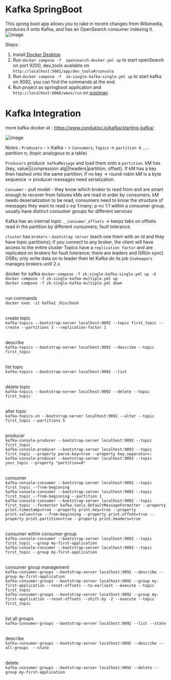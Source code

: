 # Kafka SpringBoot

This spring boot app allows you to rake in recent changes from Wikimedia, produces it onto Kafka, and has an OpenSearch consumer indexing it.
![image](https://github.com/ubhat95/kafkaSpringBoot/assets/53697553/46cefa40-3599-4980-8a2b-032a8c6c7460)

Steps:  
1.   Install[ Docker Desktop](https://www.docker.com/products/docker-desktop/) <br>
2.   Run  `docker compose -f  opensearch-docker.yml up`  to start openSearch on port 9200, dev_tools  available on `http://localhost:5601/app/dev_tools#/console` <br>
3.   Run  `docker compose -f  zk-single-kafka-single.yml up` to start kafka on 9092, you can find the commands at the end. <br>
4.   Run project as springboot application and `http://localhost:8080/wmos/run` on [postman](https://www.postman.com/downloads/) <br>




# Kafka Integration

more kafka docker at  : https://www.conduktor.io/kafka/starting-kafka/

![image](https://github.com/ubhat95/kafkaIntegration/assets/53697553/fd95895c-a60d-42d0-9157-b5899d1cf4d1)

Notes :
`Producers` - > Kafka - > `Consumers`;
`Topics` -> `partition 0` ..... partition n; 
(topic analogous to a table)

`Producers` produce` kafkaMessage` and load them onto a `partition`. kM has {key, value||compression alg||headers|partition, offset}.
If kM has a key then hashed onto the same partition; If no key -> round-robin
kM is a byte sequence -> producer messages need serialization. 

`Consumer` - pull model - they know which broker to read from and are smart enough to recover from failures
kMs are read in order by consumers. kM needs deserialization to be read, consumers need to know the structure of messages they want to read
c->p 1:many; p->c 1:1 within a consumer group. usually have distinct consumer groups for different services


Kafka has an internal topic `__consumer_offsets` -> keeps tabs on offsets read in the partition by different consumers; fault tolerance. 

`cluster` has `brokers` - `bootstrap server` (each one them with an id and they have topic partitions); if you connect to any broker, the client will have access to the entire cluster
Topics have a `replication factor` and are replicated on brokers for fault tolerance; there are leaders and ISR(in sync) OSRs; only write data on to leader then let Kafka do its job
`Zookeepers` manages brokers until 2.x


docker for kafka
	`docker-compose -f zk-single-kafka-single.yml up -d`<br>
	`docker compose -f zk-single-kafka-multiple.yml up`<br>
	`docker compose -f zk-single-kafka-multiple.yml down`<br>


<br>run commands<br>
	`docker exec -it kafka1 /bin/bash` <br>
  
<br>create topic<br>
	`kafka-topics --bootstrap-server localhost:9092 --topic first_topic --create --partitions 3 --replication-factor 1`<br>

<br>describe<br>
	`kafka-topics --bootstrap-server localhost:9092 --describe --topic first_topic`<br>
	
<br>list topic<br>
	`kafka-topics --bootstrap-server localhost:9092 --list`<br>
 
<br>delete topic<br>
	`kafka-topics --bootstrap-server localhost:9092 --delete --topic first_topic`<br>
	
<br>alter topic<br>
	`kafka-topics.sh --bootstrap-server localhost:9092 --alter --topic first_topic --partitions 5`<br>

<br>producer <br>
	`kafka-console-producer --bootstrap-server localhost:9092 --topic first_topic`<br>
	`kafka-console-producer --bootstrap-server localhost:9092 --topic first_topic --property parse.key=true --property key.separator=:`<br>
	`kafka-console-producer --bootstrap-server localhost:9092 --topic your_topic --property "partition=0"`<br>

<br>consumer<br>
	`kafka-console-consumer --bootstrap-server localhost:9092 --topic first_topic --from-beginning`<br>
	`kafka-console-consumer --bootstrap-server localhost:9092 --topic first_topic --from-beginning --partition 1`<br>
	`kafka-console-consumer --bootstrap-server localhost:9092 --topic first_topic --formatter kafka.tools.DefaultMessageFormatter --property print.timestamp=true --property print.key=true --property print.value=true --from-beginning --property print.offset=true --property print.partition=true --property print.headers=true	`<br>		
	
<br>consumer within consumer group<br>
	`kafka-console-consumer --bootstrap-server localhost:9092 --topic first_topic --group my-first-application`<br> 
	`kafka-console-consumer --bootstrap-server localhost:9092 --topic first_topic --group my-first-application`<br>
	
<br>consumer group management<br>
	`kafka-consumer-groups --bootstrap-server localhost:9092 --describe --group my-first-application`<br>
	`kafka-consumer-groups --bootstrap-server localhost:9092 --group my-first-application --reset-offsets --to-earliest --execute --topic first_topic`<br>
	`kafka-consumer-groups --bootstrap-server localhost:9092 --group my-first-application --reset-offsets --shift-by -2 --execute --topic first_topic`<br>

<br>list all groups<br>
	`kafka-consumer-groups --bootstrap-server localhost:9092 --list --state`<br>
	
<br>describe<br>
	`kafka-consumer-groups --bootstrap-server localhost:9092 --describe --all-groups  --state`<br>
	
<br>delete<br>
	`kafka-consumer-groups --bootstrap-server localhost:9092 --delete --group my-first-application`<br>
